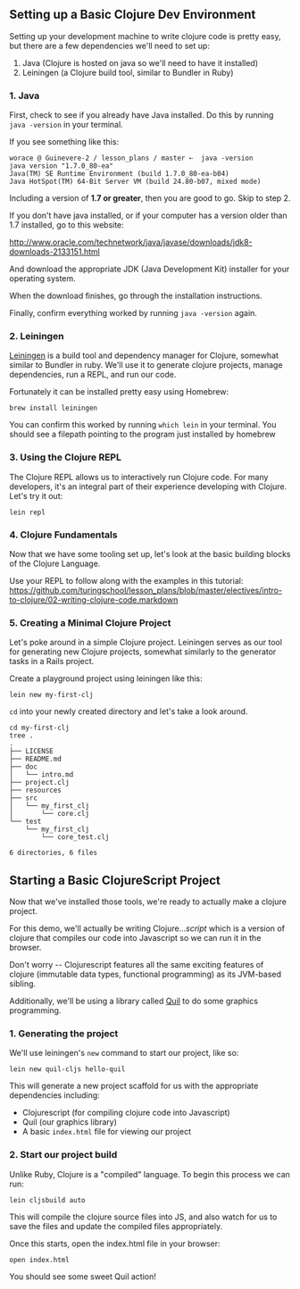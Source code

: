 ## Setting up a Basic Clojure Dev Environment

Setting up your development machine to write clojure code
is pretty easy, but there are a few dependencies we'll
need to set up:

1. Java (Clojure is hosted on java so we'll need to have it installed)
2. Leiningen (a Clojure build tool, similar to Bundler in Ruby)


### 1. Java

First, check to see if you already have Java installed. Do this by running
`java -version` in your terminal.

If you see something like this:

```
worace @ Guinevere-2 / lesson_plans / master ➸  java -version
java version "1.7.0_80-ea"
Java(TM) SE Runtime Environment (build 1.7.0_80-ea-b04)
Java HotSpot(TM) 64-Bit Server VM (build 24.80-b07, mixed mode)
```

Including a version of __1.7 or greater__, then you are good to go.
Skip to step 2.

If you don't have java installed, or if your computer has a version older
than 1.7 installed, go to this website:

http://www.oracle.com/technetwork/java/javase/downloads/jdk8-downloads-2133151.html

And download the appropriate JDK (Java Development Kit) installer for your operating system.

When the download finishes, go through the installation instructions.

Finally, confirm everything worked by running `java -version` again.

### 2. Leiningen

[Leiningen](http://leiningen.org/) is a build tool and dependency manager for Clojure,
somewhat similar to Bundler in ruby. We'll use it to generate clojure projects, manage
dependencies, run a REPL, and run our code.

Fortunately it can be installed pretty easy using Homebrew:

```
brew install leiningen
```

You can confirm this worked by running `which lein` in your terminal.
You should see a filepath pointing to the program just installed by homebrew

### 3. Using the Clojure REPL

The Clojure REPL allows us to interactively run Clojure code. For many developers,
it's an integral part of their experience developing with Clojure. Let's try
it out:

```
lein repl
```

### 4. Clojure Fundamentals

Now that we have some tooling set up, let's look at the basic building blocks of
the Clojure Language.

Use your REPL to follow along with the examples in this tutorial: https://github.com/turingschool/lesson_plans/blob/master/electives/intro-to-clojure/02-writing-clojure-code.markdown

### 5. Creating a Minimal Clojure Project

Let's poke around in a simple Clojure project. Leiningen serves as our tool for
generating new Clojure projects, somewhat similarly to the generator tasks in a Rails
project.

Create a playground project using leiningen like this:

```
lein new my-first-clj
```

`cd` into your newly created directory and let's take a look around.

```
cd my-first-clj
tree .
.
├── LICENSE
├── README.md
├── doc
│   └── intro.md
├── project.clj
├── resources
├── src
│   └── my_first_clj
│       └── core.clj
└── test
    └── my_first_clj
        └── core_test.clj

6 directories, 6 files
```

## Starting a Basic ClojureScript Project

Now that we've installed those tools, we're ready to actually make a clojure
project.

For this demo, we'll actually be writing Clojure..._script_ which is a version
of clojure that compiles our code into Javascript so we can run it in the browser.

Don't worry -- Clojurescript features all the same exciting features of clojure
(immutable data types, functional programming) as its JVM-based sibling.

Additionally, we'll be using a library called [Quil](http://quil.info/) to do
some graphics programming.

### 1. Generating the project

We'll use leiningen's `new` command to start our project, like so:

```
lein new quil-cljs hello-quil
```

This will generate a new project scaffold for us with the appropriate dependencies
including:

* Clojurescript (for compiling clojure code into Javascript)
* Quil (our graphics library)
* A basic `index.html` file for viewing our project

### 2. Start our project build

Unlike Ruby, Clojure is a "compiled" language. To begin this process we can run:

```
lein cljsbuild auto
```

This will compile the clojure source files into JS, and also watch for us to save the files and update
the compiled files appropriately.

Once this starts, open the index.html file in your browser:

```
open index.html
```

You should see some sweet Quil action!


